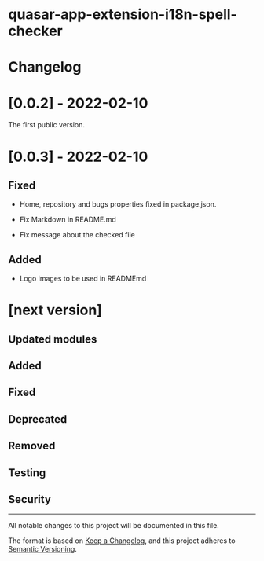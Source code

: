 # quasar-app-extension-i18n-spell-checker

# Changelog

# [0.0.2] - 2022-02-10
 The first public version.

 # [0.0.3] - 2022-02-10

## Fixed

- Home, repository and bugs properties fixed in package.json.

- Fix Markdown in README.md

- Fix message about the checked file

## Added

- Logo images to be used in READMEmd

# [next version]

## Updated modules

## Added

## Fixed

## Deprecated

## Removed

## Testing

## Security


---

All notable changes to this project will be documented in this file.

The format is based on [Keep a Changelog](https://keepachangelog.com/en/1.0.0/), and this project adheres to [Semantic Versioning](https://semver.org/spec/v2.0.0.html).